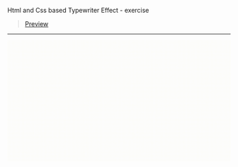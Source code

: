 Html and Css based Typewriter Effect - exercise
> [Preview](https://r4nd3l.github.io/TypewriterEffectCss/)
---

![TypewriterEffectCss](https://github.com/r4nd3l/TypewriterEffectCss/blob/master/img/sample.gif)
